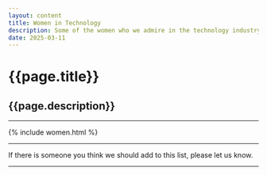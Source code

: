 ```yaml
---
layout: content
title: Women in Technology
description: Some of the women who we admire in the technology industry.
date: 2025-03-11
---
```


# {{page.title}}
## {{page.description}}

---

{% include women.html %}

---

If there is someone you think we should add to this list, please let us know.

---
